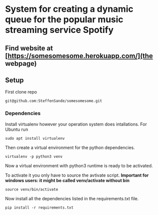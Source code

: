 # System for creating a dynamic queue for the popular music streaming service Spotify

## Find website at [https://somesomesome.herokuapp.com/](the webpage)



## Setup
First clone repo
```
git@github.com:SteffenSande/somesomesome.git
```
### Dependencies 
Install virtualenv however your operation system does intallations.
For Ubuntu run
~~~
sudo apt install virtualenv
~~~

Then create a virtual environment for the python dependencies.

~~~
virtualenv -p python3 venv
~~~

Now a virtual environment with python3 runtime is ready to be activated. 

To activate it you only have to source the avtivate script. 
**Important for windows users: it might be called venv/activate without bin**
~~~
source venv/bin/activate
~~~

Now install all the dependencies listed in the requirements.txt file.

~~~
pip install -r requirements.txt
~~~

